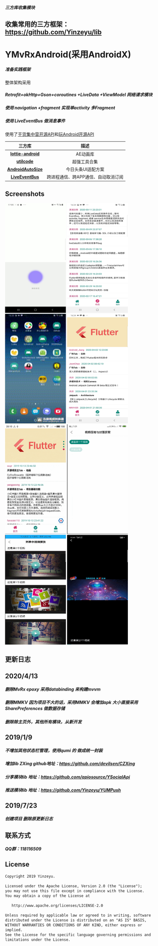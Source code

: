 ##### 三方库收集模块
## 收集常用的三方框架：https://github.com/Yinzeyu/lib
# YMvRxAndroid(采用AndroidX)
##### 准备实践框架
整体架构采用
##### Retrofit+okHttp+Gson+coroutines +LiveData +ViewModel 网络请求模块
##### 使用 navigation +fragment 实现单activity  多Fragment 
##### 使用 LiveEventBus 做消息事件
使用了[干货集中营开源API](http://gank.io/api)和[玩Android开源API](https://www.wanandroid.com/blog/show/2)

三方库|描述
:-:|:-:
**[lottie-android](https://github.com/airbnb/lottie-android)**|AE动画库
**[utilcode](https://github.com/Blankj/AndroidUtilCode/blob/master/lib/utilcode/README-CN.md)**|超强工具合集
**[AndroidAutoSize](https://github.com/JessYanCoding/AndroidAutoSize)**|今日头条UI适配方案
**[LiveEventBus](https://github.com/JeremyLiao/LiveEventBus)**|跨进程通信、跨APP通信、自动取消订阅

## Screenshots

<div align:left;display:inline; xmlns:align="http://www.w3.org/1999/xhtml">
<img width="200" height="360" src="/image/5kzlc-ahlcy.gif"/>
<img width="200" height="360" src="/image/41746fb31b2f35ab163758701c50cb0.jpg"/>
<img width="200" height="360" src="/image/748c85e9d8b8067950386266786bdad5.gif"/>
<img width="200" height="360" src="/image/41576023150c0c75b97a84d54a9f95f.jpg"/>
<img width="200" height="360" src="/image/vertical_banner.gif"/>
<img width="200" height="360" src="/image/video_cover_compress.gif"/>
<img width="200" height="360" src="/image/video_list_play.gif"/>
<img width="200" height="360" src="/image/play_pager.gif"/>

</div>

## 更新日志
##  2020/4/13
##### 删除MvRx epoxy 采用databinding  来构建mvvm
##### 删除MMKV 因为项目不大的话，采用MMKV 会增加apk 大小直接采用SharePreferences 做数据存储
##### 删除除主页外，其他所有模块，从新开发


##  2019/1/9
##### 不增加其他状态栏管理，使用qumi 的 做成统一封装
##### 增加lib ZXing   github地址：https://github.com/devilsen/CZXing
##### 分享模块lib 地址：https://github.com/apiosource/YSocialApi
##### 推送模块lib 地址：https://github.com/Yinzeyu/YUMPush

##  2019/7/23
##### 创建项目 删除原更新日志

## 联系方式
##### QQ群：118116509

License
-------

```
Copyright 2019 Yinzeyu.

Licensed under the Apache License, Version 2.0 (the "License");
you may not use this file except in compliance with the License.
You may obtain a copy of the License at

   http://www.apache.org/licenses/LICENSE-2.0

Unless required by applicable law or agreed to in writing, software
distributed under the License is distributed on an "AS IS" BASIS,
WITHOUT WARRANTIES OR CONDITIONS OF ANY KIND, either express or implied.
See the License for the specific language governing permissions and
limitations under the License.
```
